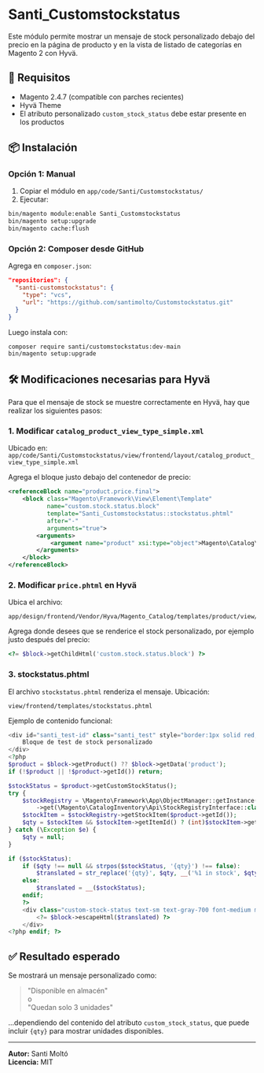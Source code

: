 # Santi_Customstockstatus

Este módulo permite mostrar un mensaje de stock personalizado debajo del precio en la página de producto y en la vista de listado de categorías en Magento 2 con Hyvä.

## 🧩 Requisitos

- Magento 2.4.7 (compatible con parches recientes)
- Hyvä Theme
- El atributo personalizado `custom_stock_status` debe estar presente en los productos

## 📦 Instalación

### Opción 1: Manual

1. Copiar el módulo en `app/code/Santi/Customstockstatus/`
2. Ejecutar:

```bash
bin/magento module:enable Santi_Customstockstatus
bin/magento setup:upgrade
bin/magento cache:flush
```

### Opción 2: Composer desde GitHub

Agrega en `composer.json`:

```json
"repositories": {
  "santi-customstockstatus": {
    "type": "vcs",
    "url": "https://github.com/santimolto/Customstockstatus.git"
  }
}
```

Luego instala con:

```bash
composer require santi/customstockstatus:dev-main
bin/magento setup:upgrade
```

## 🛠️ Modificaciones necesarias para Hyvä

Para que el mensaje de stock se muestre correctamente en Hyvä, hay que realizar los siguientes pasos:

### 1. Modificar `catalog_product_view_type_simple.xml`

Ubicado en:  
`app/code/Santi/Customstockstatus/view/frontend/layout/catalog_product_view_type_simple.xml`

Agrega el bloque justo debajo del contenedor de precio:

```xml
<referenceBlock name="product.price.final">
    <block class="Magento\Framework\View\Element\Template"
           name="custom.stock.status.block"
           template="Santi_Customstockstatus::stockstatus.phtml"
           after="-"
           arguments="true">
        <arguments>
            <argument name="product" xsi:type="object">Magento\Catalog\Model\Product</argument>
        </arguments>
    </block>
</referenceBlock>
```

### 2. Modificar `price.phtml` en Hyvä

Ubica el archivo:

```
app/design/frontend/Vendor/Hyva/Magento_Catalog/templates/product/view/price.phtml
```

Agrega donde desees que se renderice el stock personalizado, por ejemplo justo después del precio:

```php
<?= $block->getChildHtml('custom.stock.status.block') ?>
```

### 3. stockstatus.phtml

El archivo `stockstatus.phtml` renderiza el mensaje. Ubicación:

```
view/frontend/templates/stockstatus.phtml
```

Ejemplo de contenido funcional:

```php
<div id="santi_test-id" class="santi_test" style="border:1px solid red;">
    Bloque de test de stock personalizado
</div>
<?php
$product = $block->getProduct() ?? $block->getData('product');
if (!$product || !$product->getId()) return;

$stockStatus = $product->getCustomStockStatus();
try {
    $stockRegistry = \Magento\Framework\App\ObjectManager::getInstance()
        ->get(\Magento\CatalogInventory\Api\StockRegistryInterface::class);
    $stockItem = $stockRegistry->getStockItem($product->getId());
    $qty = $stockItem && $stockItem->getItemId() ? (int)$stockItem->getQty() : null;
} catch (\Exception $e) {
    $qty = null;
}

if ($stockStatus):
    if ($qty !== null && strpos($stockStatus, '{qty}') !== false):
        $translated = str_replace('{qty}', $qty, __('%1 in stock', $qty));
    else:
        $translated = __($stockStatus);
    endif;
    ?>
    <div class="custom-stock-status text-sm text-gray-700 font-medium my-1">
        <?= $block->escapeHtml($translated) ?>
    </div>
<?php endif; ?>
```

## ✅ Resultado esperado

Se mostrará un mensaje personalizado como:

> "Disponible en almacén"  
o  
> "Quedan solo 3 unidades"

...dependiendo del contenido del atributo `custom_stock_status`, que puede incluir `{qty}` para mostrar unidades disponibles.

---

**Autor:** Santi Moltó  
**Licencia:** MIT
